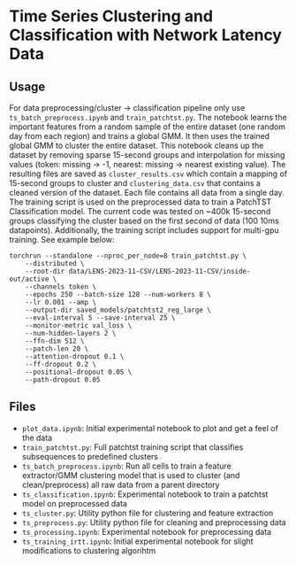 # Time Series Clustering and Classification with Network Latency Data

## Usage
For data preprocessing/cluster -> classification pipeline only use `ts_batch_preprocess.ipynb` and `train_patchtst.py`.
The notebook learns the important features from a random sample of the entire dataset (one random day from each region) and trains a global GMM. It then uses the trained global GMM to cluster the entire dataset. This notebook cleans up the dataset by removing sparse 15-second groups and interpolation for missing values (token: missing -> -1, nearest: missing -> nearest existing value). The resulting files are saved as `cluster_results.csv` which contain a mapping of 15-second groups to cluster and `clustering_data.csv` that contains a cleaned version of the dataset. Each file contains all data from a single day.
The training script is used on the preprocessed data to train a PatchTST Classification model. The current code was tested on ~400k 15-second groups classifying the cluster based on the first second of data (100 10ms datapoints). Additionally, the training script includes support for multi-gpu training. See example below:

```
torchrun --standalone --nproc_per_node=8 train_patchtst.py \
    --distributed \
    --root-dir data/LENS-2023-11-CSV/LENS-2023-11-CSV/inside-out/active \
    --channels token \
    --epochs 250 --batch-size 128 --num-workers 8 \
    --lr 0.001 --amp \
    --output-dir saved_models/patchtst2_reg_large \
    --eval-interval 5 --save-interval 25 \
    --monitor-metric val_loss \
    --num-hidden-layers 2 \
    --ffn-dim 512 \
    --patch-len 20 \
    --attention-dropout 0.1 \
    --ff-dropout 0.2 \
    --positional-dropout 0.05 \
    --path-dropout 0.05
```

## Files
- `plot_data.ipynb`: Initial experimental notebook to plot and get a feel of the data
- `train_patchtst.py`: Full patchtst training script that classifies subsequences to predefined clusters
- `ts_batch_preprocess.ipynb`: Run all cells to train a feature extractor/GMM clustering model that is used to cluster (and clean/preprocess) all raw data from a parent directory
- `ts_classification.ipynb`: Experimental notebook to train a patchtst model on preprocessed data
- `ts_cluster.py`: Utility python file for clustering and feature extraction
- `ts_preprocess.py`: Utility python file for cleaning and preprocessing data
- `ts_processing.ipynb`: Experimental notebook for preprocessing data
- `ts_training_irtt.ipynb`: Initial experimental notebook for slight modifications to clustering algorihtm